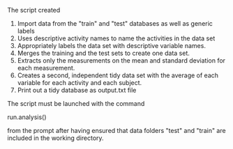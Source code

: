 The script created

1.	Import data from the "train" and "test" databases as well as generic labels
2.	Uses descriptive activity names to name the activities in the data set
3.	Appropriately labels the data set with descriptive variable names. 
4. 	Merges the training and the test sets to create one data set.
5.	Extracts only the measurements on the mean and standard deviation for each measurement. 
6.	Creates a second, independent tidy data set with the average of each variable for each activity and each subject.
7.	Print out a tidy database as output.txt file

The script must be launched with the command 

run.analysis()

from the prompt after having ensured that data folders "test" and "train" are included in the working directory.